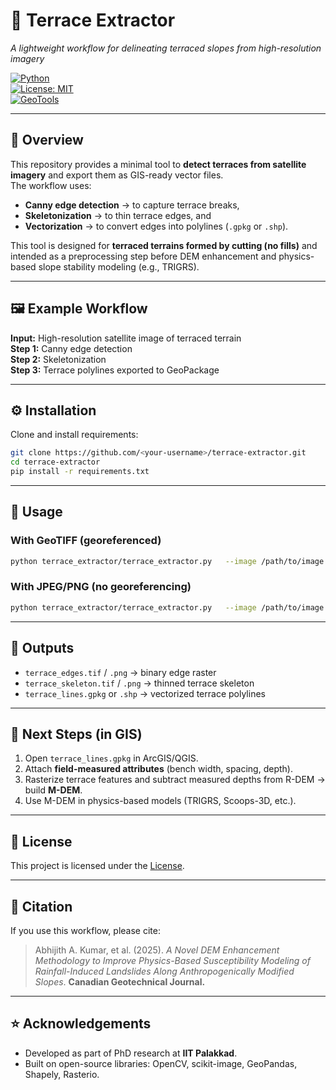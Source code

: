 # 🌱 Terrace Extractor  
*A lightweight workflow for delineating terraced slopes from high-resolution imagery*  

[![Python](https://img.shields.io/badge/Python-3.9+-blue.svg)](https://www.python.org/)  
[![License: MIT](https://img.shields.io/badge/License-MIT-green.svg)](LICENSE)  
[![GeoTools](https://img.shields.io/badge/GeoPackage-✔-brightgreen)](https://gdal.org/drivers/vector/gpkg.html)  

---

## 📖 Overview
This repository provides a minimal tool to **detect terraces from satellite imagery** and export them as GIS-ready vector files.  
The workflow uses:
- **Canny edge detection** → to capture terrace breaks,
- **Skeletonization** → to thin terrace edges, and
- **Vectorization** → to convert edges into polylines (`.gpkg` or `.shp`).  

This tool is designed for **terraced terrains formed by cutting (no fills)** and intended as a preprocessing step before DEM enhancement and physics-based slope stability modeling (e.g., TRIGRS).

---

## 🖼️ Example Workflow

**Input:** High-resolution satellite image of terraced terrain  
**Step 1:** Canny edge detection  
**Step 2:** Skeletonization  
**Step 3:** Terrace polylines exported to GeoPackage  

---

## ⚙️ Installation
Clone and install requirements:

```bash
git clone https://github.com/<your-username>/terrace-extractor.git
cd terrace-extractor
pip install -r requirements.txt
```

---

## 🚀 Usage

### With GeoTIFF (georeferenced)
```bash
python terrace_extractor/terrace_extractor.py   --image /path/to/image.tif   --out ./out   --t1 50 --t2 150 --kernel 3   --min-length 5   --as-gpkg
```

### With JPEG/PNG (no georeferencing)
```bash
python terrace_extractor/terrace_extractor.py   --image /path/to/image.jpg   --out ./out   --t1 50 --t2 150 --kernel 3   --min-length 5   --epsg 32643   --pixel-size 0.3   --origin-x 500000   --origin-y 1100000   --as-gpkg
```

---

## 📂 Outputs
- `terrace_edges.tif` / `.png` → binary edge raster  
- `terrace_skeleton.tif` / `.png` → thinned terrace skeleton  
- `terrace_lines.gpkg` or `.shp` → vectorized terrace polylines  

---

## 🔧 Next Steps (in GIS)
1. Open `terrace_lines.gpkg` in ArcGIS/QGIS.  
2. Attach **field-measured attributes** (bench width, spacing, depth).  
3. Rasterize terrace features and subtract measured depths from R-DEM → build **M-DEM**.  
4. Use M-DEM in physics-based models (TRIGRS, Scoops-3D, etc.).  

---

## 📜 License
This project is licensed under the [License](LICENSE).  

---

## 🙌 Citation
If you use this workflow, please cite:  
> Abhijith A. Kumar, et al. (2025). *A Novel DEM Enhancement Methodology to Improve Physics-Based Susceptibility Modeling of Rainfall-Induced Landslides Along Anthropogenically Modified Slopes*. **Canadian Geotechnical Journal.**

---

## ⭐ Acknowledgements
- Developed as part of PhD research at **IIT Palakkad**.  
- Built on open-source libraries: OpenCV, scikit-image, GeoPandas, Shapely, Rasterio.  
